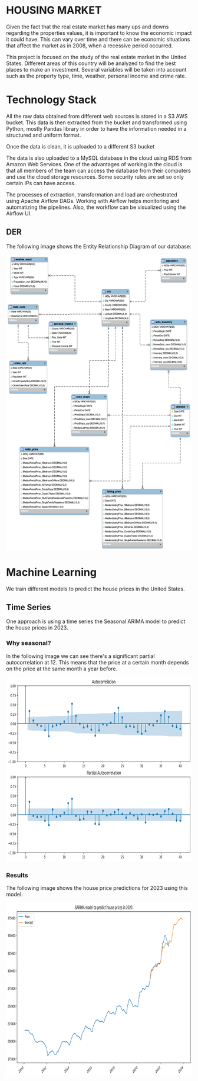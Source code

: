 # **HOUSING MARKET**

Given the fact that the real estate market has many ups and downs regarding the properties values, it is important to know the economic impact it could have. This can vary over time and there can be economic situations that affect the market as in 2008, when a recessive period occurred.

This project is focused on the study of the real estate market in the United States. 
Different areas of this country will be analyzed to find the best places to make an investment. Several variables will be taken into account such as the property type, time, weather, personal income and crime rate.


# Technology Stack

All the raw data obtained from different web sources is stored in a S3 AWS bucket.
This data is then extracted from the bucket and transformed using Python, mostly Pandas library in order to have the information needed in a structured and uniform format.

Once the data is clean, it is uploaded to a different S3 bucket

The data is also uploaded to a MySQL database in the cloud using RDS from Amazon Web Services. One of the advantages of working in the cloud is that all members of the team can access the database from their computers and use the cloud storage resources. Some security rules are set so only certain IPs can have access. 

The processes of extraction, transformation and load are orchestrated using Apache Airflow DAGs. Working with Airflow helps monitoring and automatizing the pipelines. Also, the workflow can be visualized using the Airflow UI.


## DER

The following image shows the Entity Relationship Diagram of our database:

<img src="_src/DER_housing_market.png"  height="800">


# Machine Learning

We train different models to predict the house prices in the United States.

## Time Series

One approach is using a time series the Seasonal ARIMA model to predict the house prices in 2023.

### Why seasonal?

In the following image we can see there's a significant partial autocorrelation at 12. This means that the price at a certain month depends on the price at the same month a year before.

<img src="_src/autocorrelation.png"  height="500">

### Results

The following image shows the house price predictions for 2023 using this model.

<img src="_src/results_sarima.png"  height="470">